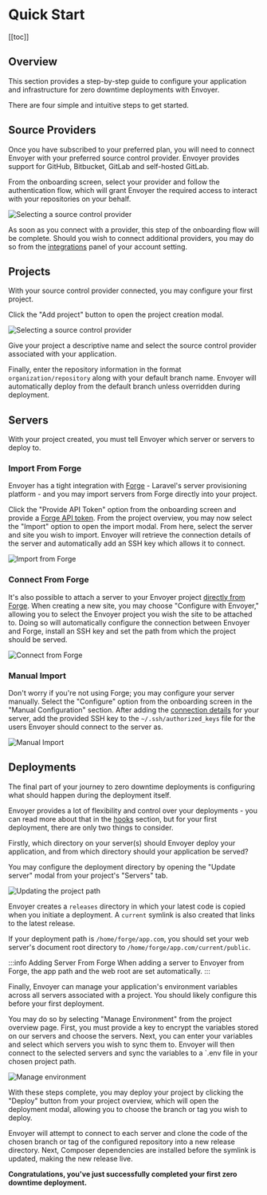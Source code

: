 # Quick Start

[[toc]]

## Overview

This section provides a step-by-step guide to configure your application and infrastructure for zero downtime deployments with Envoyer.

There are four simple and intuitive steps to get started.

## Source Providers

Once you have subscribed to your preferred plan, you will need to connect Envoyer with your preferred source control provider. Envoyer provides support for GitHub, Bitbucket, GitLab and self-hosted GitLab.

From the onboarding screen, select your provider and follow the authentication flow, which will grant Envoyer the required access to interact with your repositories on your behalf.

![Selecting a source control provider](img/source-provider.png)

As soon as you connect with a provider, this step of the onboarding flow will be complete. Should you wish to connect additional providers, you may do so from the [integrations](https://envoyer.io/user/profile#/integrations) panel of your account setting.

## Projects

With your source control provider connected, you may configure your first project.

Click the "Add project" button to open the project creation modal.

![Selecting a source control provider](img/create-project.png)

Give your project a descriptive name and select the source control provider associated with your application.

Finally, enter the repository information in the format `organization/repository` along with your default branch name. Envoyer will automatically deploy from the default branch unless overridden during deployment.

## Servers

With your project created, you must tell Envoyer which server or servers to deploy to.

### Import From Forge

Envoyer has a tight integration with [Forge](https://forge.laravel.com) - Laravel's server provisioning platform - and you may import servers from Forge directly into your project.

Click the "Provide API Token" option from the onboarding screen and provide a [Forge API token](https://forge.laravel.com/user-profile/api). From the project overview, you may now select the "Import" option to open the import modal. From here, select the server and site you wish to import. Envoyer will retrieve the connection details of the server and automatically add an SSH key which allows it to connect.

![Import from Forge](img/import-forge.png)

### Connect From Forge

It's also possible to attach a server to your Envoyer project [directly from Forge](https://forge.laravel.com/docs/sites/envoyer.html). When creating a new site, you may choose "Configure with Envoyer," allowing you to select the Envoyer project you wish the site to be attached to. Doing so will automatically configure the connection between Envoyer and Forge, install an SSH key and set the path from which the project should be served.

![Connect from Forge](img/forge-connect.png)
### Manual Import

Don't worry if you're not using Forge; you may configure your server manually. Select the "Configure" option from the onboarding screen in the "Manual Configuration" section. After adding the [connection details](/projects/servers.html#server-configuration) for your server, add the provided SSH key to the `~/.ssh/authorized_keys` file for the users Envoyer should connect to the server as.

![Manual Import](img/import-manual.png)
## Deployments

The final part of your journey to zero downtime deployments is configuring what should happen during the deployment itself.

Envoyer provides a lot of flexibility and control over your deployments - you can read more about that in the [hooks](/projects/deployment-hooks.html) section, but for your first deployment, there are only two things to consider.

Firstly, which directory on your server(s) should Envoyer deploy your application, and from which directory should your application be served? 

You may configure the deployment directory by opening the "Update server" modal from your project's "Servers" tab.

![Updating the project path](img/project-path.png)

Envoyer creates a `releases` directory in which your latest code is copied when you initiate a deployment. A `current` symlink is also created that links to the latest release.

If your deployment path is `/home/forge/app.com`, you should set your web server's document root directory to `/home/forge/app.com/current/public`.

:::info Adding Server From Forge
When adding a server to Envoyer from Forge, the app path and the web root are set automatically.
:::

Finally, Envoyer can manage your application's environment variables across all servers associated with a project. You should likely configure this before your first deployment.

You may do so by selecting "Manage Environment" from the project overview page. First, you must provide a key to encrypt the variables stored on our servers and choose the servers. Next, you can enter your variables and select which servers you wish to sync them to. Envoyer will then connect to the selected servers and sync the variables to a `.env file in your chosen project path.

![Manage environment](img/environment.png)

With these steps complete, you may deploy your project by clicking the "Deploy" button from your project overview, which will open the deployment modal, allowing you to choose the branch or tag you wish to deploy.

Envoyer will attempt to connect to each server and clone the code of the chosen branch or tag of the configured repository into a new release directory. Next, Composer dependencies are installed before the symlink is updated, making the new release live.

**Congratulations, you've just successfully completed your first zero downtime deployment.**